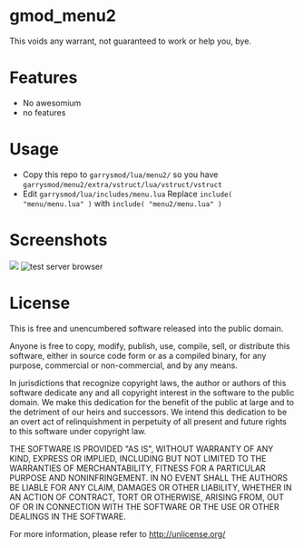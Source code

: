 # gmod_menu2
This voids any warrant, not guaranteed to work or help you, bye.

Features
=======
 - No awesomium
 - no features
 
Usage
=======
 - Copy this repo to ```garrysmod/lua/menu2/``` so you have ```garrysmod/menu2/extra/vstruct/lua/vstruct/vstruct```
 - Edit ```garrysmod/lua/includes/menu.lua```
Replace ```include( "menu/menu.lua" )``` with ```include( "menu2/menu.lua" )```

Screenshots
=======
![](http://i.imgur.com/lh647tj.png)
![test server browser](http://i.imgur.com/BBIHmyC.png)

License
=======
This is free and unencumbered software released into the public domain.

Anyone is free to copy, modify, publish, use, compile, sell, or
distribute this software, either in source code form or as a compiled
binary, for any purpose, commercial or non-commercial, and by any
means.

In jurisdictions that recognize copyright laws, the author or authors
of this software dedicate any and all copyright interest in the
software to the public domain. We make this dedication for the benefit
of the public at large and to the detriment of our heirs and
successors. We intend this dedication to be an overt act of
relinquishment in perpetuity of all present and future rights to this
software under copyright law.

THE SOFTWARE IS PROVIDED "AS IS", WITHOUT WARRANTY OF ANY KIND,
EXPRESS OR IMPLIED, INCLUDING BUT NOT LIMITED TO THE WARRANTIES OF
MERCHANTABILITY, FITNESS FOR A PARTICULAR PURPOSE AND NONINFRINGEMENT.
IN NO EVENT SHALL THE AUTHORS BE LIABLE FOR ANY CLAIM, DAMAGES OR
OTHER LIABILITY, WHETHER IN AN ACTION OF CONTRACT, TORT OR OTHERWISE,
ARISING FROM, OUT OF OR IN CONNECTION WITH THE SOFTWARE OR THE USE OR
OTHER DEALINGS IN THE SOFTWARE.

For more information, please refer to <http://unlicense.org/>
